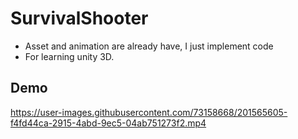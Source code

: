 # SurvivalShooter
- Asset and animation are already have, I just implement code 
- For learning unity 3D.
## Demo
https://user-images.githubusercontent.com/73158668/201565605-f4fd44ca-2915-4abd-9ec5-04ab751273f2.mp4

